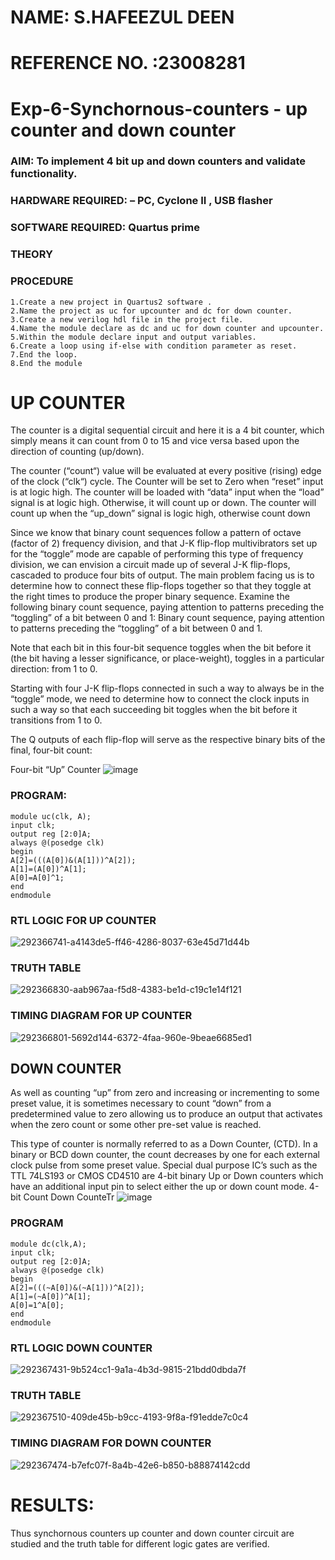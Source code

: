 # NAME: S.HAFEEZUL DEEN
# REFERENCE NO. :23008281 
# Exp-6-Synchornous-counters - up counter and down counter 
### AIM: To implement 4 bit up and down counters and validate  functionality.
### HARDWARE REQUIRED:  – PC, Cyclone II , USB flasher
### SOFTWARE REQUIRED:   Quartus prime
### THEORY 
### PROCEDURE
```
1.Create a new project in Quartus2 software . 
2.Name the project as uc for upcounter and dc for down counter.
3.Create a new verilog hdl file in the project file.
4.Name the module declare as dc and uc for down counter and upcounter. 
5.Within the module declare input and output variables.
6.Create a loop using if-else with condition parameter as reset.
7.End the loop. 
8.End the module
```
# UP COUNTER 
The counter is a digital sequential circuit and here it is a 4 bit counter, which simply means it can count from 0 to 15 and vice versa based upon the direction of counting (up/down). 

The counter (“count“) value will be evaluated at every positive (rising) edge of the clock (“clk“) cycle.
The Counter will be set to Zero when “reset” input is at logic high.
The counter will be loaded with “data” input when the “load” signal is at logic high. Otherwise, it will count up or down.
The counter will count up when the “up_down” signal is logic high, otherwise count down

Since we know that binary count sequences follow a pattern of octave (factor of 2) frequency division, and that J-K flip-flop multivibrators set up for the “toggle” mode are capable of performing this type of frequency division, we can envision a circuit made up of several J-K flip-flops, cascaded to produce four bits of output.
The main problem facing us is to determine how to connect these flip-flops together so that they toggle at the right times to produce the proper binary sequence.
Examine the following binary count sequence, paying attention to patterns preceding the “toggling” of a bit between 0 and 1:
Binary count sequence, paying attention to patterns preceding the “toggling” of a bit between 0 and 1.

Note that each bit in this four-bit sequence toggles when the bit before it (the bit having a lesser significance, or place-weight), toggles in a particular direction: from 1 to 0.



 
 

Starting with four J-K flip-flops connected in such a way to always be in the “toggle” mode, we need to determine how to connect the clock inputs in such a way so that each succeeding bit toggles when the bit before it transitions from 1 to 0.

The Q outputs of each flip-flop will serve as the respective binary bits of the final, four-bit count:

 
 

Four-bit “Up” Counter
![image](https://user-images.githubusercontent.com/36288975/169644758-b2f4339d-9532-40c5-af40-8f4f8c942e2c.png)
### PROGRAM:
```
module uc(clk, A);
input clk;
output reg [2:0]A;
always @(posedge clk)
begin
A[2]=(((A[0])&(A[1]))^A[2]);
A[1]=(A[0])^A[1];
A[0]=A[0]^1;
end
endmodule
```
### RTL LOGIC FOR UP COUNTER
![292366741-a4143de5-ff46-4286-8037-63e45d71d44b](https://github.com/Hafeezuldeen/Exp-7-Synchornous-counters-/assets/144979314/2337b000-a10a-4701-9e7a-039e4de6bd42)


### TRUTH TABLE
![292366830-aab967aa-f5d8-4383-be1d-c19c1e14f121](https://github.com/Hafeezuldeen/Exp-7-Synchornous-counters-/assets/144979314/d5e809ac-c593-4471-b9cf-25ea4d19f930)



### TIMING DIAGRAM FOR UP COUNTER
![292366801-5692d144-6372-4faa-960e-9beae6685ed1](https://github.com/Hafeezuldeen/Exp-7-Synchornous-counters-/assets/144979314/7edc3d1b-8a7d-4803-a44c-ad0f47da6941)





## DOWN COUNTER 

As well as counting “up” from zero and increasing or incrementing to some preset value, it is sometimes necessary to count “down” from a predetermined value to zero allowing us to produce an output that activates when the zero count or some other pre-set value is reached.

This type of counter is normally referred to as a Down Counter, (CTD). In a binary or BCD down counter, the count decreases by one for each external clock pulse from some preset value. Special dual purpose IC’s such as the TTL 74LS193 or CMOS CD4510 are 4-bit binary Up or Down counters which have an additional input pin to select either the up or down count mode.
4-bit Count Down CounteTr
![image](https://user-images.githubusercontent.com/36288975/169644844-1a14e123-7228-4ed8-81a9-eb937dff4ac8.png)

### PROGRAM 
```
module dc(clk,A);
input clk;
output reg [2:0]A;
always @(posedge clk)
begin
A[2]=(((~A[0])&(~A[1]))^A[2]);
A[1]=(~A[0])^A[1];
A[0]=1^A[0];
end
endmodule 
```






### RTL LOGIC DOWN COUNTER 
![292367431-9b524cc1-9a1a-4b3d-9815-21bdd0dbda7f](https://github.com/Hafeezuldeen/Exp-7-Synchornous-counters-/assets/144979314/6efdadd7-5d06-46c1-9bf4-54b0e39e6e4d)




### TRUTH TABLE 
![292367510-409de45b-b9cc-4193-9f8a-f91edde7c0c4](https://github.com/Hafeezuldeen/Exp-7-Synchornous-counters-/assets/144979314/a1819724-71b9-4f9a-9600-445d2de493ad)


### TIMING DIAGRAM FOR DOWN COUNTER
![292367474-b7efc07f-8a4b-42e6-b850-b88874142cdd](https://github.com/Hafeezuldeen/Exp-7-Synchornous-counters-/assets/144979314/64fd4217-35c6-47c9-9a77-c19346e38be0)







# RESULTS:
Thus synchornous counters up counter and down counter circuit are studied and the truth table for different logic gates are verified.
